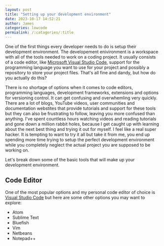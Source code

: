 ```yaml
---
layout: post
title: "Setting up your development environment"
date: 2023-10-17 14:52:21
author: James
categories: lowcode
permialink: /:catagories/:title
---
```


One of the first things every developer needs to do is setup their development environment. The developement enivironment is a workspace with all of the tools needed to work on a coding project. It usually consists of a code editor, like [Microsoft Visual Studio Code](https://code.visualstudio.com), support for the programming language you want to use for your project and possibly a repository to store your project files. That's all fine and dandy, but how do you actually do this?

There is no shortage of options when it comes to code editors, programming languages, development frameworks, extensions and options for versioning control. It can get confusing and overwhemling very quickly. There are a lot of blogs, YouTube videos, user communities and documentation webstites that provide tutorials and support for these tools but they can also be frustrating to follow, leaving you more confused than anything. I've spent countless hours watching videos and reading tutorials and gone down a million rabbit holes, because I get caught up with learning about the next best thing and trying it out for myself. I feel like a real super hacker. It is tempting to want to try it all but take it from me, you end up spending more time trying to setup the perfect development environment while you completely neglect the actual project you are supposed to be working on.

Let's break down some of the basic tools that will make up your development environment.

## Code Editor

One of the most popular options and my personal code editor of choice is [Visual Studio Code](https://code.visualstudio.com) but here are some other options you may want to explore:

* Atom
* Sublime Text
* Bluefish
* Vim
* Netbeans
* Notepad++
